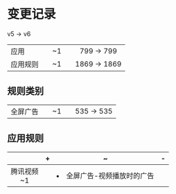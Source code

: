 # 变更记录

v5 -> v6

||||||
|-|:-:|:-:|:-:|:-:|
|应用||~1||799 -> 799|
|应用规则||~1||1869 -> 1869|

## 规则类别

||||||
|-|:-:|:-:|:-:|:-:|
|全屏广告||~1||535 -> 535|

## 应用规则

||+|~|-|
|:-:|-|-|-|
|腾讯视频<br>~1||<li>全屏广告-视频播放时的广告||
